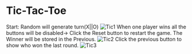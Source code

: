 # Tic-Tac-Toe
Start: Random will generate turn(X||O)
![Tic1](https://user-images.githubusercontent.com/83022701/148804379-47138fbd-6355-455d-b23e-caf83bc23839.png)
When one player wins all the buttons will be disabled-> Click the Reset button to restart the game. The Winner will be stored in the Previous. 
![Tic2](https://user-images.githubusercontent.com/83022701/148804435-f07f7e05-f23d-419a-a385-7dec5ef9c8d9.png)
Click the previous button to show who won the last round.
![Tic3](https://user-images.githubusercontent.com/83022701/148804490-6d5b7a84-e255-4697-a238-cde1bfbe2b50.png)
